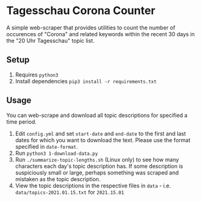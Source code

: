 # Tagesschau Corona Counter

A simple web-scraper that provides utilities to count the number of occurences of "Corona" and related keywords within the recent 30 days in the "20 Uhr Tagesschau" topic list.

## Setup
  1. Requires `python3`
  1. Install dependencies `pip3 install -r requirements.txt`

## Usage
  You can web-scrape and download all topic descriptions for  specified a time period.

  1. Edit `config.yml` and set `start-date` and `end-date` to the first and last dates for which you want to download the text. Please use the format specified in `date-format`.
  1. Run `python3 1-download-data.py`
  1. Run `./summarize-topic-lengths.sh` (Linux only) to see how many characters each day's topic description has. If some description is suspiciously small or large, perhaps something was scraped and mistaken as the topic description.
  1. View the topic descriptions in the respective files in `data` - i.e. `data/topics-2021.01.15.txt` for `2021.15.01`
